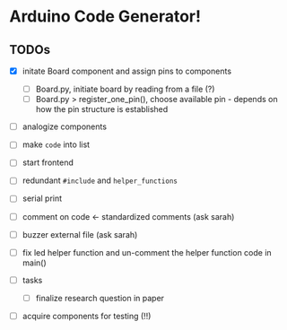 # Arduino Code Generator!



## TODOs

- [x] initate Board component and assign pins to components
    - [ ] Board.py, initiate board by reading from a file (?)
    - [ ] Board.py > register_one_pin(), choose available pin - depends on how the pin structure is established

- [ ] analogize components
- [ ] make `code` into list

- [ ] start frontend

- [ ] redundant `#include` and `helper_functions`
- [ ] serial print

- [ ] comment on code <- standardized comments (ask sarah)
- [ ] buzzer external file (ask sarah)
- [ ] fix led helper function and un-comment the helper function code in main()


- [ ] tasks
    - [ ] finalize research question in paper
- [ ] acquire components for testing (!!)